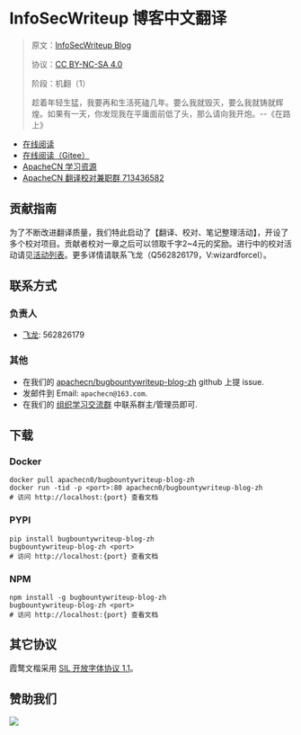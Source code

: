 <!--
    需要填充的占位符：
    
    README.md
    
        InfoSecWriteup 博客中文翻译：文档中文名
        InfoSecWriteup Blog：文档英文名
        https://infosecwriteups.com/：文档原始链接
        iswp：域名前缀
        飞龙：负责人名称
        wizardforcel：负责人 Github 用户名
        562826179：负责人 QQ
        bugbountywriteup-blog-zh：ApacheCN 的 Github 仓库名称
        bugbountywriteup-blog-zh：DockerHub 仓库名称
        bugbountywriteup-blog-zh：PYPI 包名称
        bugbountywriteup-blog-zh：NPM 包名称
    
    CNAME
    
        iswp：域名前缀

    index.html
    
        InfoSecWriteup 博客中文翻译：文档中文名
        #EF9406：显示颜色
        bugbountywriteup-blog-zh：ApacheCN 的 Github 仓库名称

    asset/docsify-apachecn-footer.js
    
        bugbountywriteup-blog-zh：ApacheCN 的 Github 仓库名称
-->

# InfoSecWriteup 博客中文翻译

> 原文：[InfoSecWriteup Blog](https://infosecwriteups.com/)
> 
> 协议：[CC BY-NC-SA 4.0](http://creativecommons.org/licenses/by-nc-sa/4.0/)
> 
> 阶段：机翻（1）
> 
> 趁着年轻生猛，我要再和生活死磕几年。要么我就毁灭，要么我就铸就辉煌。如果有一天，你发现我在平庸面前低了头，那么请向我开炮。--《在路上》

* [在线阅读](https://iswp.apachecn.org)
* [在线阅读（Gitee）](https://apachecn.gitee.io/doc-template/)
* [ApacheCN 学习资源](http://docs.apachecn.org/)
* [ApacheCN 翻译校对兼职群 713436582](https://jq.qq.com/?_wv=1027&k=VSNtgpjb)

## 贡献指南

为了不断改进翻译质量，我们特此启动了【翻译、校对、笔记整理活动】，开设了多个校对项目。贡献者校对一章之后可以领取千字2\~4元的奖励。进行中的校对活动请见[活动列表](https://home.apachecn.org/#/docs/activity/docs-activity)。更多详情请联系飞龙（Q562826179，V:wizardforcel）。

## 联系方式

### 负责人

* [飞龙](https://github.com/wizardforcel): 562826179

### 其他

*   在我们的 [apachecn/bugbountywriteup-blog-zh](https://github.com/apachecn/bugbountywriteup-blog-zh) github 上提 issue.
*   发邮件到 Email: `apachecn@163.com`.
*   在我们的 [组织学习交流群](https://www.apachecn.org/#/docs/join) 中联系群主/管理员即可.

## 下载

### Docker

```
docker pull apachecn0/bugbountywriteup-blog-zh
docker run -tid -p <port>:80 apachecn0/bugbountywriteup-blog-zh
# 访问 http://localhost:{port} 查看文档
```

### PYPI

```
pip install bugbountywriteup-blog-zh
bugbountywriteup-blog-zh <port>
# 访问 http://localhost:{port} 查看文档
```

### NPM

```
npm install -g bugbountywriteup-blog-zh
bugbountywriteup-blog-zh <port>
# 访问 http://localhost:{port} 查看文档
```

## 其它协议

霞鹜文楷采用 [SIL 开放字体协议 1.1](https://github.com/lxgw/LxgwWenKai/blob/main/SIL_Open_Font_License_1.1.txt)。

## 赞助我们

![](http://data.apachecn.org/img/about/donate.jpg)

